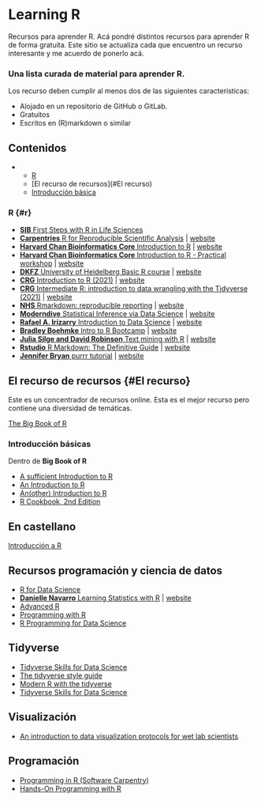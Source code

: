 # Learning R

Recursos para aprender R. Acá pondré distintos recursos para aprender R de forma gratuita. Este sitio se actualiza cada que encuentro un recurso interesante y me acuerdo de ponerlo acá.

### Una lista curada de material para aprender R.

Los recurso deben cumplir al menos dos de las siguientes características:

-   Alojado en un repositorio de GitHub o GitLab.
-   Gratuitos
-   Escritos en (R)markdown o similar

<!-- START doctoc generated TOC please keep comment here to allow auto update -->

<!-- DON'T EDIT THIS SECTION, INSTEAD RE-RUN doctoc TO UPDATE -->

## Contenidos

-   
    -   [R](#r)
    -   [El recurso de recursos](#El recurso)
    -   [Introducción básica](#Básicas)
<!-- END doctoc generated TOC please keep comment here to allow auto update -->

### R {#r}

-   [**SIB** First Steps with R in Life Sciences](https://github.com/sib-swiss/first-steps-with-R-training)
-   [**Carpentries** R for Reproducible Scientific Analysis](https://github.com/swcarpentry/r-novice-gapminder) \| [website](https://swcarpentry.github.io/r-novice-gapminder/)
-   [**Harvard Chan Bioinformatics Core** Introduction to R](https://github.com/hbctraining/Intro-to-R-flipped) \| [website](https://hbctraining.github.io/Intro-to-R-flipped/schedules/links-to-lessons.html)
-   [**Harvard Chan Bioinformatics Core** Introduction to R - Practical workshop](https://github.com/hbctraining/Training-modules) \| [website](https://hbctraining.github.io/Training-modules/IntroR_practical_online_resource/)
-   [**DKFZ** University of Heidelberg Basic R course](https://github.com/CompEpigen/BasicR/) \| [website](https://compepigen.github.io/BasicR/)
-   [**CRG** Introduction to R (2021)](https://github.com/biocorecrg/CRG_RIntroduction_2021/) \| [website](https://biocorecrg.github.io/CRG_RIntroduction_2021/)
-   [**CRG** Intermediate R: introduction to data wrangling with the Tidyverse (2021)](https://github.com/biocorecrg/CRG_R_tidyverse_2021/) \| [website](https://biocorecrg.github.io/CRG_R_tidyverse_2021/)
-   [**NHS** Rmarkdown: reproducible reporting](https://github.com/jthomasmock/rmd-nhs) \| [website](https://jthomasmock.github.io/rmd-nhs)
-   [**Moderndive** Statistical Inference via Data Science](https://github.com/moderndive/ModernDive_book) \| [website](https://moderndive.com/)
-   [**Rafael A. Irizarry** Introduction to Data Science](https://github.com/rafalab/dsbook) \| [website](https://rafalab.github.io/dsbook/)
-   [**Bradley Boehmke** Intro to R Bootcamp](https://github.com/bradleyboehmke/Intro-to-R-Bootcamp) \| [website](http://uc-r.github.io/r_bootcamp)
-   [**Julia Silge and David Robinson** Text mining with R](https://github.com/dgrtwo/tidy-text-mining) \| [website](https://www.tidytextmining.com/)
-   [**Rstudio** R Markdown: The Definitive Guide](https://github.com/rstudio/rmarkdown-book) \| [website](https://bookdown.org/yihui/rmarkdown)
-   [**Jennifer Bryan** purrr tutorial](https://github.com/jennybc/purrr-tutorial) \| [website](https://jennybc.github.io/purrr-tutorial/)

<!-- -->

## El **recurso** de recursos {#El recurso}

Este es un concentrador de recursos online. Esta es el mejor recurso pero contiene una diversidad de temáticas.

[The Big Book of R](https://www.bigbookofr.com)

### Introducción básicas

Dentro de **Big Book of R**

-   [A sufficient Introduction to R](https://dereksonderegger.github.io/570L/)
-   [An Introduction to R](https://intro2r.com)
-   [An(other) Introduction to R](https://bookdown.org/f_lennert/introduction-to-r/)
-   [R Cookbook, 2nd Edition](https://rc2e.com/index.html)

## En castellano

[Introducción a R](https://r-coder.com/introduccion-r/)

## Recursos programación y ciencia de datos

-   [R for Data Science](https://r4ds.had.co.nz)
-   [**Danielle Navarro** Learning Statistics with R](https://github.com/djnavarro/rbook) \| [website](https://learningstatisticswithr.com/book/)
-   [Advanced R](https://adv-r.had.co.nz)
-   [Programming with R](https://swcarpentry.github.io/r-novice-inflammation/)
-   [R Programming for Data Science](https://bookdown.org/rdpeng/rprogdatascience/)

## Tidyverse

-   [Tidyverse Skills for Data Science](https://rc2e.com/index.html)
-   [The tidyverse style guide](https://style.tidyverse.org)
-   [Modern R with the tidyverse](https://b-rodrigues.github.io/modern_R/)
-   [Tidyverse Skills for Data Science](https://jhudatascience.org/tidyversecourse/)

## Visualización

- [An introduction to data visualization protocols for wet lab scientists](https://joachimgoedhart.github.io/DataViz-protocols/)

## Programación

-   [Programming in R (Software Carpentry)](https://swcarpentry.github.io/r-novice-inflammation/)
-   [Hands-On Programming with R](https://rstudio-education.github.io/hopr/)
